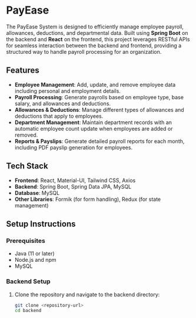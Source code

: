 # PayEase

The PayEase System is designed to efficiently manage employee payroll, allowances, deductions, and departmental data. Built using **Spring Boot** on the backend and **React** on the frontend, this project leverages RESTful APIs for seamless interaction between the backend and frontend, providing a structured way to handle payroll processing for an organization.

## Features

- **Employee Management**: Add, update, and remove employee data including personal and employment details.
- **Payroll Processing**: Generate payrolls based on employee type, base salary, and allowances and deductions.
- **Allowances & Deductions**: Manage different types of allowances and deductions that apply to employees.
- **Department Management**: Maintain department records with an automatic employee count update when employees are added or removed.
- **Reports & Payslips**: Generate detailed payroll reports for each month, including PDF payslip generation for employees.

## Tech Stack

- **Frontend**: React, Material-UI, Tailwind CSS, Axios
- **Backend**: Spring Boot, Spring Data JPA, MySQL
- **Database**: MySQL
- **Other Libraries**: Formik (for form handling), Redux (for state management)

## Setup Instructions

### Prerequisites

- Java (11 or later)
- Node.js and npm
- MySQL

### Backend Setup

1. Clone the repository and navigate to the backend directory:
   ```bash
   git clone <repository-url>
   cd backend

